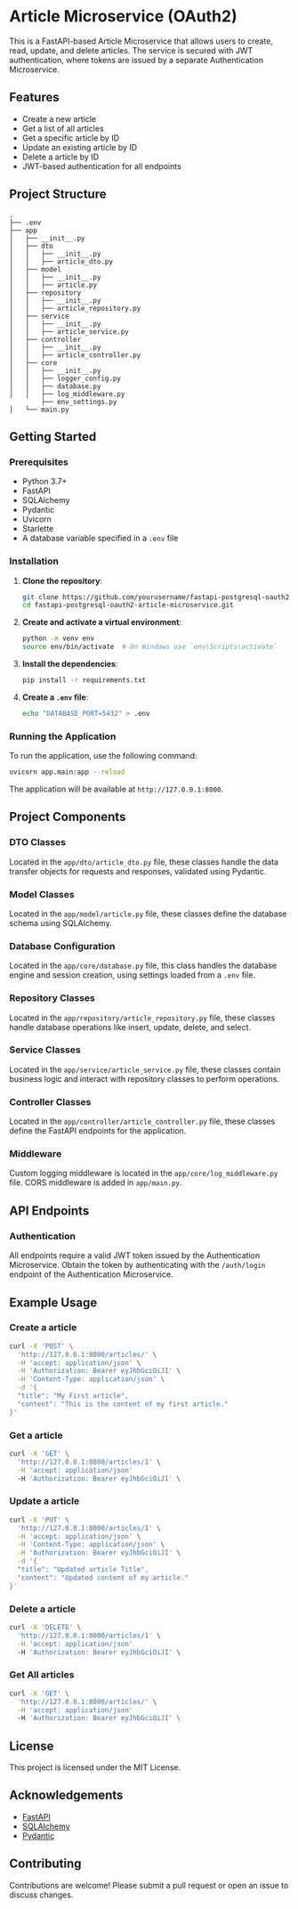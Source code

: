 # Article Microservice (OAuth2)

This is a FastAPI-based Article Microservice that allows users to create, read, update, and delete articles. The service is secured with JWT authentication, where tokens are issued by a separate Authentication Microservice.

## Features

- Create a new article
- Get a list of all articles
- Get a specific article by ID
- Update an existing article by ID
- Delete a article by ID
- JWT-based authentication for all endpoints


## Project Structure

```
.
├── .env
├── app
│   ├── __init__.py
│   ├── dto
│   │   ├── __init__.py
│   │   ├── article_dto.py
│   ├── model
│   │   ├── __init__.py
│   │   ├── article.py
│   ├── repository
│   │   ├── __init__.py
│   │   ├── article_repository.py
│   ├── service
│   │   ├── __init__.py
│   │   ├── article_service.py
│   ├── controller
│   │   ├── __init__.py
│   │   ├── article_controller.py
│   ├── core
│   │   ├── __init__.py
│   │   ├── logger_config.py
│   │   ├── database.py
│   │   ├── log_middleware.py
        ├── env_settings.py
│   └── main.py
```

## Getting Started

### Prerequisites

- Python 3.7+
- FastAPI
- SQLAlchemy
- Pydantic
- Uvicorn
- Starlette
- A database variable specified in a `.env` file

### Installation

1. **Clone the repository**:

   ```sh
   git clone https://github.com/yourusername/fastapi-postgresql-oauth2-article-microservice.git
   cd fastapi-postgresql-oauth2-article-microservice.git
   ```

2. **Create and activate a virtual environment**:

   ```sh
   python -m venv env
   source env/bin/activate  # On Windows use `env\Scripts\activate`
   ```

3. **Install the dependencies**:

   ```sh
   pip install -r requirements.txt
   ```

4. **Create a `.env` file**:

   ```sh
   echo "DATABASE_PORT=5432" > .env
   ```

### Running the Application

To run the application, use the following command:

```sh
uvicorn app.main:app --reload
```

The application will be available at `http://127.0.0.1:8000`.

## Project Components

### DTO Classes

Located in the `app/dto/article_dto.py` file, these classes handle the data transfer objects for requests and responses, validated using Pydantic.

### Model Classes

Located in the `app/model/article.py` file, these classes define the database schema using SQLAlchemy.

### Database Configuration

Located in the `app/core/database.py` file, this class handles the database engine and session creation, using settings loaded from a `.env` file.

### Repository Classes

Located in the `app/repository/article_repository.py` file, these classes handle database operations like insert, update, delete, and select.

### Service Classes

Located in the `app/service/article_service.py` file, these classes contain business logic and interact with repository classes to perform operations.

### Controller Classes

Located in the `app/controller/article_controller.py` file, these classes define the FastAPI endpoints for the application.

### Middleware

Custom logging middleware is located in the `app/core/log_middleware.py` file. CORS middleware is added in `app/main.py`.

## API Endpoints

### Authentication

All endpoints require a valid JWT token issued by the Authentication Microservice. Obtain the token by authenticating with the `/auth/login` endpoint of the Authentication Microservice.


## Example Usage

### Create a article

```sh
curl -X 'POST' \
  'http://127.0.0.1:8000/articles/' \
  -H 'accept: application/json' \
  -H 'Authorization: Bearer eyJhbGciOiJI' \
  -H 'Content-Type: application/json' \
  -d '{
  "title": "My First article",
  "content": "This is the content of my first article."
}'
```

### Get a article

```sh
curl -X 'GET' \
  'http://127.0.0.1:8000/articles/1' \
  -H 'accept: application/json'
  -H 'Authorization: Bearer eyJhbGciOiJI' \
```

### Update a article

```sh
curl -X 'PUT' \
  'http://127.0.0.1:8000/articles/1' \
  -H 'accept: application/json' \
  -H 'Content-Type: application/json' \
  -H 'Authorization: Bearer eyJhbGciOiJI' \
  -d '{
  "title": "Updated article Title",
  "content": "Updated content of my article."
}'
```

### Delete a article

```sh
curl -X 'DELETE' \
  'http://127.0.0.1:8000/articles/1' \
  -H 'accept: application/json'
  -H 'Authorization: Bearer eyJhbGciOiJI' \
```

### Get All articles

```sh
curl -X 'GET' \
  'http://127.0.0.1:8000/articles/' \
  -H 'accept: application/json'
  -H 'Authorization: Bearer eyJhbGciOiJI' \
```

## License

This project is licensed under the MIT License.

## Acknowledgements

- [FastAPI](https://fastapi.tiangolo.com/)
- [SQLAlchemy](https://www.sqlalchemy.org/)
- [Pydantic](https://pydantic-docs.helpmanual.io/)

## Contributing

Contributions are welcome! Please submit a pull request or open an issue to discuss changes.

